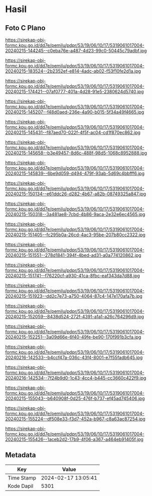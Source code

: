 # Hasil

## Foto C Plano

https://sirekap-obj-formc.kpu.go.id/dd7e/pemilu/pdpr/53/19/06/10/17/5319061017004-20240215-144245--c0eba76e-a487-4d23-99c0-50445c79adbf.jpg

https://sirekap-obj-formc.kpu.go.id/dd7e/pemilu/pdpr/53/19/06/10/17/5319061017004-20240215-183524--2b2352ef-e814-4adc-ab02-f53f10fe2d1a.jpg

https://sirekap-obj-formc.kpu.go.id/dd7e/pemilu/pdpr/53/19/06/10/17/5319061017004-20240215-174421--07af0777-401a-4d28-91e5-2380624d5740.jpg

https://sirekap-obj-formc.kpu.go.id/dd7e/pemilu/pdpr/53/19/06/10/17/5319061017004-20240215-145207--f48d0aed-236e-4a90-b015-5f34a49f4665.jpg

https://sirekap-obj-formc.kpu.go.id/dd7e/pemilu/pdpr/53/19/06/10/17/5319061017004-20240215-145431--f87aed70-022f-4f5f-ac04-cd1f870ec862.jpg

https://sirekap-obj-formc.kpu.go.id/dd7e/pemilu/pdpr/53/19/06/10/17/5319061017004-20240215-145658--b3e49457-8d6c-488f-98d5-1068c8952888.jpg

https://sirekap-obj-formc.kpu.go.id/dd7e/pemilu/pdpr/53/19/06/10/17/5319061017004-20240215-145839--6be9d059-d494-479f-93ab-5d69c4bbfff6.jpg

https://sirekap-obj-formc.kpu.go.id/dd7e/pemilu/pdpr/53/19/06/10/17/5319061017004-20240215-150134--e61ddc26-d282-4b67-a82b-08749325a847.jpg

https://sirekap-obj-formc.kpu.go.id/dd7e/pemilu/pdpr/53/19/06/10/17/5319061017004-20240215-150318--3a481ae8-7cbd-4b86-9aca-2e32e6ec4565.jpg

https://sirekap-obj-formc.kpu.go.id/dd7e/pemilu/pdpr/53/19/06/10/17/5319061017004-20240215-151405--fc295b0a-26cd-4ac3-95be-207b80cc2322.jpg

https://sirekap-obj-formc.kpu.go.id/dd7e/pemilu/pdpr/53/19/06/10/17/5319061017004-20240215-151551--278d1841-394f-4bed-ad31-a0a774120862.jpg

https://sirekap-obj-formc.kpu.go.id/dd7e/pemilu/pdpr/53/19/06/10/17/5319061017004-20240215-151741--f76220cf-a930-41ca-8fbc-eaf343da7d88.jpg

https://sirekap-obj-formc.kpu.go.id/dd7e/pemilu/pdpr/53/19/06/10/17/5319061017004-20240215-151923--dd2c7e73-a750-4064-87c4-147e170afa7b.jpg

https://sirekap-obj-formc.kpu.go.id/dd7e/pemilu/pdpr/53/19/06/10/17/5319061017004-20240215-152059--8438d524-272f-4391-a1a1-a26c764296d9.jpg

https://sirekap-obj-formc.kpu.go.id/dd7e/pemilu/pdpr/53/19/06/10/17/5319061017004-20240215-152251--3a09d66e-6f40-49fe-be90-170f991b3cfa.jpg

https://sirekap-obj-formc.kpu.go.id/dd7e/pemilu/pdpr/53/19/06/10/17/5319061017004-20240216-142533--b4ccf47a-036c-43f4-8001-e7f55fadb645.jpg

https://sirekap-obj-formc.kpu.go.id/dd7e/pemilu/pdpr/53/19/06/10/17/5319061017004-20240216-142534--7f24b9d0-1c43-4cc4-b445-cc3660c422f9.jpg

https://sirekap-obj-formc.kpu.go.id/dd7e/pemilu/pdpr/53/19/06/10/17/5319061017004-20240215-155043--b640908f-0d25-476f-b737-ef45ad745406.jpg

https://sirekap-obj-formc.kpu.go.id/dd7e/pemilu/pdpr/53/19/06/10/17/5319061017004-20240215-155224--df508e33-f3d7-452a-b967-c8a63ac87254.jpg

https://sirekap-obj-formc.kpu.go.id/dd7e/pemilu/pdpr/53/19/06/10/17/5319061017004-20240215-155426--1aceb2d2-17b9-4f06-a367-a464eb91405f.jpg


## Metadata

| Key        | Value               |
| ---------- | ------------------- |
| Time Stamp | 2024-02-17 13:05:41 |
| Kode Dapil | 5301                |



